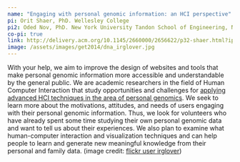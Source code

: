 ```yaml
---
name: "Engaging with personal genomic information: an HCI perspective"
pi: Orit Shaer, PhD. Wellesley College
pi2: Oded Nov, PhD. New York University Tandon School of Engineering, New York
co-pi: true
link: http://delivery.acm.org/10.1145/2660000/2656622/p32-shaer.html?ip=146.203.134.100&id=2656622&acc=ACTIVE%20SERVICE&key=AA86BE8B6928DDC7%2E900E0A4F1CB147CF%2E4D4702B0C3E38B35%2E4D4702B0C3E38B35&CFID=742422963&CFTOKEN=27066662&__acm__=1451930249_f4cd7d9ec5c94b762480e12d6b15e8dc
image: /assets/images/get2014/dna_irglover.jpg
---
```


With your help, we aim to improve the design of websites and tools that make personal genomic information more accessible and understandable by the general public. We are academic researchers in the field of Human Computer Interaction that study opportunities and challenges for [applying advanced HCI techniques in the area of personal genomics](http://delivery.acm.org/10.1145/2660000/2656622/p32-shaer.html?ip=146.203.134.100&id=2656622&acc=ACTIVE%20SERVICE&key=AA86BE8B6928DDC7%2E900E0A4F1CB147CF%2E4D4702B0C3E38B35%2E4D4702B0C3E38B35&CFID=742422963&CFTOKEN=27066662&__acm__=1451930249_f4cd7d9ec5c94b762480e12d6b15e8dc). We seek to learn more about the motivations, attitudes, and needs of users engaging with their personal genomic information. Thus, we look for volunteers who have already spent some time studying their own personal genomic data and want to tell us about their experiences. We also plan to examine what human-computer interaction and visualization techniques and can help people to learn and generate new meaningful knowledge from their personal and family data. (image credit: [flickr user irglover](http://www.flickr.com/photos/irglover/7096373457/sizes/c/))
